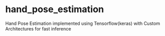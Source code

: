 # hand_pose_estimation
Hand Pose Estimation implemented using Tensorflow(keras) with Custom Architectures for fast inference
